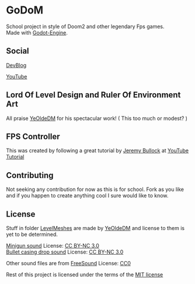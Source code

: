 
# GoDoM

School project in style of Doom2 and other legendary Fps games.  
Made with [Godot-Engine](https://www.godotengine.org).

## Social

[DevBlog](https://hoonius.gonevis.com)  

[YouTube](https://www.youtube.com/playlist?list=PLAbsf-3i7dsgFlXPxCr9VoqMyaGtnKOzh)

## Lord Of Level Design and Ruler Of Environment Art
All praise [YeOldeDM](https://github.com/YeOldeDM) for his spectacular work! ( This too much or modest? )

## FPS Controller
This was created by following a great tutorial by [Jeremy Bullock](https://github.com/turtletooth) at [YouTube Tutorial](https://www.youtube.com/watch?v=Etpq-d5af6M&t=3s)

## Contributing
Not seeking any contribution for now as this is for school. Fork as you like and if you happen to create anything cool I sure would like to know.

## License
Stuff in folder [LevelMeshes](https://github.com/HooniusDev/GoDoM/tree/master/Assets/LevelMeshes/) are made by [YeOldeDM](https://github.com/YeOldeDM) and license to them is yet to be determined.

[Minigun sound](https://freesound.org/s/320742/) License: [CC BY-NC 3.0](https://creativecommons.org/licenses/by-nc/3.0/)  
[Bullet casing drop sound](https://freesound.org/s/179005/) License: [CC BY-NC 3.0](https://creativecommons.org/licenses/by-nc/3.0/)  

Other sound files are from [FreeSound](https://freesound.org) License: [CC0](https://creativecommons.org/publicdomain/zero/1.0/)  

Rest of this project is licensed under the terms of the [MIT license](LICENSE.md)
